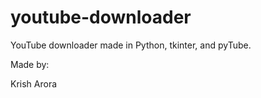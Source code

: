 # youtube-downloader
YouTube downloader made in Python, tkinter, and pyTube.

Made by:

Krish Arora

